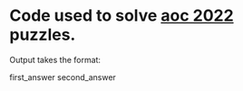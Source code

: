 # Code used to solve [aoc 2022](https://adventofcode.com/2022/) puzzles.

Output takes the format:

first_answer
second_answer
